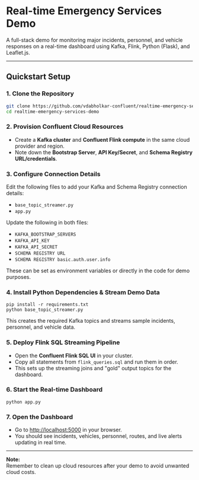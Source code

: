 # Real-time Emergency Services Demo

A full-stack demo for monitoring major incidents, personnel, and vehicle responses on a real-time dashboard using Kafka, Flink, Python (Flask), and Leaflet.js.

---

## Quickstart Setup

### 1. Clone the Repository

```bash
git clone https://github.com/vdabholkar-confluent/realtime-emergency-services-demo
cd realtime-emergency-services-demo
```


### 2. Provision Confluent Cloud Resources

- Create a **Kafka cluster** and **Confluent Flink compute** in the same cloud provider and region.
- Note down the **Bootstrap Server**, **API Key/Secret**, and **Schema Registry URL/credentials**.

### 3. Configure Connection Details

Edit the following files to add your Kafka and Schema Registry connection details:

- `base_topic_streamer.py`
- `app.py`

Update the following in both files:
- `KAFKA_BOOTSTRAP_SERVERS`
- `KAFKA_API_KEY`
- `KAFKA_API_SECRET`
- `SCHEMA REGISTRY URL`
- `SCHEMA REGISTRY basic.auth.user.info`

These can be set as environment variables or directly in the code for demo purposes.

### 4. Install Python Dependencies & Stream Demo Data

```
pip install -r requirements.txt
python base_topic_streamer.py
```
This creates the required Kafka topics and streams sample incidents, personnel, and vehicle data.

### 5. Deploy Flink SQL Streaming Pipeline

- Open the **Confluent Flink SQL UI** in your cluster.
- Copy all statements from `flink_queries.sql` and run them in order.
- This sets up the streaming joins and "gold" output topics for the dashboard.

### 6. Start the Real-time Dashboard

`python app.py`


### 7. Open the Dashboard

- Go to [http://localhost:5000](http://localhost:5000) in your browser.
- You should see incidents, vehicles, personnel, routes, and live alerts updating in real time.

---

**Note:**  
Remember to clean up cloud resources after your demo to avoid unwanted cloud costs.



